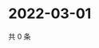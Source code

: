 # 2022-03-01

共 0 条

<!-- BEGIN WEIBO -->
<!-- 最后更新时间 Tue Mar 01 2022 23:12:54 GMT+0800 (China Standard Time) -->

<!-- END WEIBO -->
